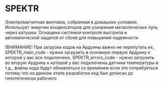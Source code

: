 # SPEKTR
Электромагнитная винтовка, собранная в домашних условиях. Использует энергию конденсаторов для ускорения металлических пуль через катушки. Оснащена системой контроля выстрела и автоматической защитой от сбоев для повышения надежности

!ВНИМАНИЕ!
  При загрузки кодов на Ардуины важно не перепутать их, SPEKTR_main_code - нужно загрузить в основную первую Ардуину к которой у вас все подключено, 
SPEKTR_errors_code - нужно загрузить во вторую Ардуину к которой у вас подключены датчики температуры и т.д., файлы кода будут обновляться со временем если это потребуеться потому что на данном этапе разработки код был дописан до гипотетически рабочего
